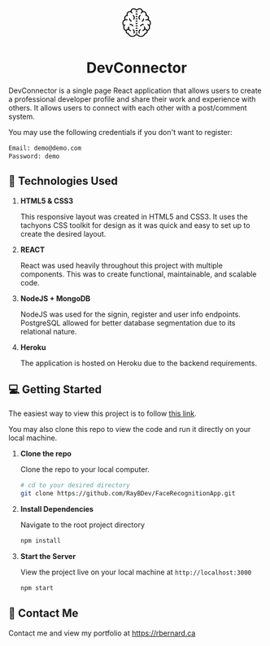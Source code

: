 <p align="center">
    <img alt="Face Recognition Brain" src="https://github.com/RayBDev/FaceRecognitionApp/blob/master/src/components/Logo/brain.png" width="60" />
</p>
<h1 align="center">
  DevConnector
</h1>

DevConnector is a single page React application that allows users to create a professional developer profile and share their work and experience with others. It allows users to connect with each other with a post/comment system.

You may use the following credentials if you don't want to register:

```
Email: demo@demo.com
Password: demo
```

## :bookmark_tabs: Technologies Used

1.  **HTML5 & CSS3**

    This responsive layout was created in HTML5 and CSS3. It uses the tachyons CSS toolkit for design as it was quick and easy to set up to create the desired layout.

2.  **REACT**

    React was used heavily throughout this project with multiple components. This was to create functional, maintainable, and scalable code.

3.  **NodeJS + MongoDB**

    NodeJS was used for the signin, register and user info endpoints. PostgreSQL allowed for better database segmentation due to its relational nature.

4.  **Heroku**

    The application is hosted on Heroku due to the backend requirements.

## :computer: Getting Started

The easiest way to view this project is to follow [this link](https://facerecognition-smartbrain.herokuapp.com/).

You may also clone this repo to view the code and run it directly on your local machine.

1.  **Clone the repo**

    Clone the repo to your local computer.

    ```sh
    # cd to your desired directory
    git clone https://github.com/RayBDev/FaceRecognitionApp.git
    ```

2.  **Install Dependencies**

    Navigate to the root project directory

    ```sh
    npm install
    ```

3.  **Start the Server**

    View the project live on your local machine at `http://localhost:3000`

    ```sh
    npm start
    ```

## :email: Contact Me

Contact me and view my portfolio at <https://rbernard.ca>
